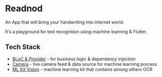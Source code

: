 # Readnod

An App that will bring your handwriting into internet world.

It's  a playground for text recognition using machine learning & Flutter.

## Tech Stack

* [BLoC & Provider](https://pub.dev/packages/bloc_provider)
\- for business logic & dependency injection
* [Camera](https://pub.dev/packages/camera)
\- live camera feed & data source for machine learning process
* [ML Kit Vision](https://pub.dev/packages/firebase_ml_vision#-readme-tab-)
\- machine learning kit that contains among others OCR
